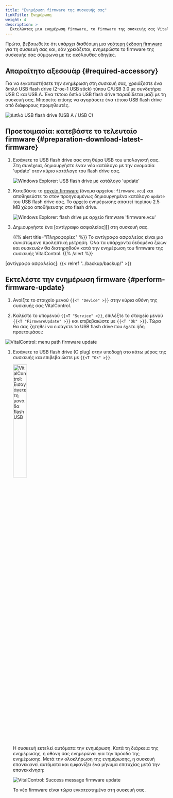 ```yaml
---
title: "Ενημέρωση firmware της συσκευής σας"
linkTitle: Ενημέρωση
weight: 4
description: >
  Εκτελώντας μια ενημέρωση firmware, το firmware της συσκευής σας VitalControl μπορεί να ενημερωθεί στις τελευταίες διαθέσιμες εκδόσεις.
---
```

Πρώτα, βεβαιωθείτε ότι υπάρχει διαθέσιμη μια [νεότερη έκδοση firmware](../versions/) για τη συσκευή σας και, εάν χρειάζεται, ενημερώστε το firmware της συσκευής σας σύμφωνα με τις ακόλουθες οδηγίες.

## Απαραίτητο αξεσουάρ {#required-accessory}

Για να εγκαταστήσετε την ενημέρωση στη συσκευή σας, χρειάζεστε ένα διπλό USB flash drive (2-σε-1 USB stick) τύπου C/USB 3.0 με συνδετήρα USB C και USB A. Ένα τέτοιο διπλό USB flash drive παραδίδεται μαζί με τη συσκευή σας. Μπορείτε επίσης να αγοράσετε ένα τέτοιο USB flash drive από διάφορους προμηθευτές.

![Διπλό USB flash drive (USB A / USB C)](/images/firmware/update/usb-dual-stick.svg "Διπλό USB flash drive")

## Προετοιμασία: κατεβάστε το τελευταίο firmware {#preparation-download-latest-firmware}

1. Εισάγετε το USB flash drive σας στη θύρα USB του υπολογιστή σας. Στη συνέχεια, δημιουργήστε έναν νέο κατάλογο με την ονομασία 'update' στον κύριο κατάλογο του flash drive σας.

    ![Windows Explorer: USB flash drive με κατάλογο 'update'](../images/create-folder-update.png "USB flash drive: κατάλογος 'update'")

1. Κατεβάστε το [αρχείο firmware](/download/firmware.vcu) (όνομα αρχείου: `firmware.vcu`) και αποθηκεύστε το στον προηγουμένως δημιουργημένο κατάλογο `update` του USB flash drive σας. Το αρχείο ενημέρωσης απαιτεί περίπου 2.5 MB χώρο αποθήκευσης στο flash drive.

    ![Windows Explorer: flash drive με αρχείο firmware 'firmware.vcu'](../images/save-firmware-file.png "Flash drive με αρχείο firmware")

1. Δημιουργήστε ένα [αντίγραφο ασφαλείας][] στη συσκευή σας.

    {{% alert title="Πληροφορίες" %}}
Το αντίγραφο ασφαλείας είναι μια συνιστώμενη προληπτική μέτρηση. Όλα τα υπάρχοντα δεδομένα ζώων και συσκευών θα διατηρηθούν κατά την ενημέρωση του firmware της συσκευής VitalControl.
    {{% /alert %}}

[αντίγραφο ασφαλείας]: {{< relref "../backup/backup/" >}}

## Εκτελέστε την ενημέρωση firmware {#perform-firmware-update}

1. Ανοίξτε το στοιχείο μενού `{{<T "Device" >}}` στην κύρια οθόνη της συσκευής σας VitalControl.

1. Καλέστε το υπομενού `{{<T "Service" >}}`, επιλέξτε το στοιχείο μενού `{{<T "FirmwareUpdate" >}}` και επιβεβαιώστε με `{{<T "Ok" >}}`. Τώρα θα σας ζητηθεί να εισάγετε το USB flash drive που έχετε ήδη προετοιμάσει:

![VitalControl: menu path firmware update](../images/firmware-update.png "Firmware update")

1. Εισάγετε το USB flash drive (C plug) στην υποδοχή στο κάτω μέρος της συσκευής και επιβεβαιώστε με `{{<T "Ok" >}}`.

    <img src="/images/firmware/update/plug-in-dual-usb-stick.svg" alt="VitalControl: Εισαγάγετε τη μονάδα flash USB" title="Εισαγάγετε τη μονάδα flash USB" width="30%" />
    
    Η συσκευή εκτελεί αυτόματα την ενημέρωση. Κατά τη διάρκεια της ενημέρωσης, η οθόνη σας ενημερώνει για την πρόοδο της ενημέρωσης. Μετά την ολοκλήρωση της ενημέρωσης, η συσκευή επανεκκινεί αυτόματα και εμφανίζει ένα μήνυμα επιτυχίας μετά την επανεκκίνηση:

   ![VitalControl: Success message firmware update](../images/update-success.png "Success firmware update")

   Το νέο firmware είναι τώρα εγκατεστημένο στη συσκευή σας.

